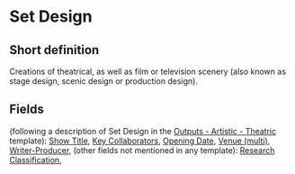 # Set Design
## Short definition
Creations of theatrical, as well as film or television scenery (also known as stage design, scenic design or production design).
## Fields
(following a description of Set Design in the [Outputs - Artistic - Theatric](../Templates/Outputs%20-%20Artistic%20-%20Theatric.md) template):
[Show Title](../Object-Fields/Set%20Design/Show%20Title.md),
[Key Collaborators](../Object-Fields/Set%20Design/Key%20Collaborators.md),
[Opening Date](../Object-Fields/Set%20Design/Opening%20Date.md),
[Venue (multi)](../Object-Fields/Set%20Design/Venue%20(multi).md),
[Writer-Producer](../Object-Fields/Set%20Design/Writer-Producer.md),
(other fields not mentioned in any template):
[Research Classification](../Object-Fields/Set%20Design/Research%20Classification.md),
